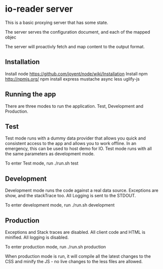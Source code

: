 io-reader server
================

This is a basic proxying server that has some state.

The server serves the configuration document, and each of the mapped objec

The server will proactivly fetch and map content to the output format.

Installation
------------

Install node https://github.com/joyent/node/wiki/Installation
Install npm http://npmjs.org/
npm install express mustache async less uglify-js

Running the app
---------------

There are three modes to run the application. Test, Development and Production.

Test 
----

Test mode runs with a dummy data provider that allows you quick and consistent access to the app and allows you to work offline.
In an emergency, this can be used to host demo for IO.
Test mode runs with all the same parameters as development mode.

To enter Test mode, run ./run.sh test

Development
-----------
Development mode runs the code against a real data source.
Exceptions are show, and the stackTrace too.
All Logging is sent to the STDOUT.

To enter development mode, run ./run.sh development

Production
----------

Exceptions and Stack traces are disabled.
All client code and HTML is minified.
All logging is disabled.

To enter production mode, run ./run.sh production

When production mode is run, it will compile all the latest changes to the CSS and minify the JS - no live changes to the less files are allowed.
